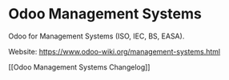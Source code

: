 # Odoo Management Systems

Odoo for Management Systems (ISO, IEC, BS, EASA).

Website: <https://www.odoo-wiki.org/management-systems.html>

[[Odoo Management Systems Changelog]]